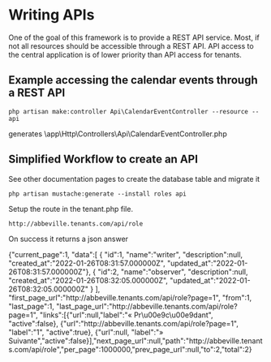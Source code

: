 # Writing APIs

One of the goal of this framework is to provide a REST API service. Most, if not all resources should be accessible through a REST API. API access to the central application is of lower priority than API access for tenants.

## Example accessing the calendar events through a REST API


    php artisan make:controller Api\CalendarEventController --resource --api
    
generates \app\Http\Controllers\Api\CalendarEventController.php

## Simplified Workflow to create an API

See other documentation pages to create the database table and migrate it


    php artisan mustache:generate --install roles api 
    
Setup the route in the tenant.php file.

    http://abbeville.tenants.com/api/role
    
On success it returns a json answer

{"current_page":1,
    "data":[
        {
            "id":1,
            "name":"writer",
            "description":null,
            "created_at":"2022-01-26T08:31:57.000000Z",
            "updated_at":"2022-01-26T08:31:57.000000Z"},
        {
            "id":2,
            "name":"observer",
            "description":null,
            "created_at":"2022-01-26T08:32:05.000000Z",
            "updated_at":"2022-01-26T08:32:05.000000Z"
        }
    ],
    "first_page_url":"http:\/\/abbeville.tenants.com\/api\/role?page=1",
    "from":1,
    "last_page":1,
    "last_page_url":"http:\/\/abbeville.tenants.com\/api\/role?page=1",
    "links":[{"url":null,"label":"&laquo; Pr\u00e9c\u00e9dant",
    "active":false},
    {"url":"http:\/\/abbeville.tenants.com\/api\/role?page=1",
    "label":"1",
    "active":true},
    {"url":null,
    "label":"&raquo; Suivante","active":false}],"next_page_url":null,"path":"http:\/\/abbeville.tenants.com\/api\/role","per_page":1000000,"prev_page_url":null,"to":2,"total":2}

